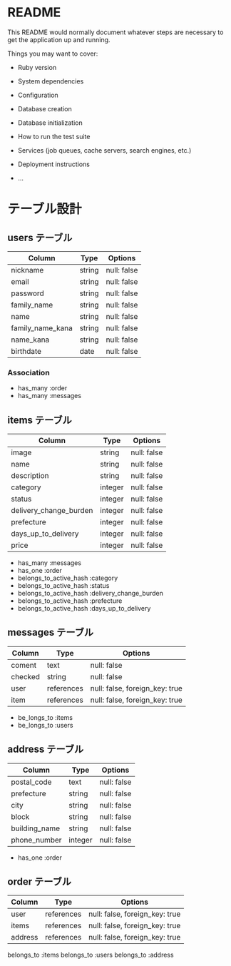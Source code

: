 # README

This README would normally document whatever steps are necessary to get the
application up and running.

Things you may want to cover:

* Ruby version

* System dependencies

* Configuration

* Database creation

* Database initialization

* How to run the test suite

* Services (job queues, cache servers, search engines, etc.)

* Deployment instructions

* ...

# テーブル設計

## users テーブル

| Column            | Type   | Options     |
| ----------------- | ------ | ----------- |
| nickname          | string | null: false |
| email             | string | null: false |
| password          | string | null: false |
| family_name       | string | null: false |
| name              | string | null: false |
| family_name_kana  | string | null: false |
| name_kana         | string | null: false |
| birthdate         | date   | null: false |


### Association

- has_many :order
- has_many :messages

## items テーブル

| Column                  | Type    | Options     |
| ----------------------- | ------- | ----------- |
| image                   | string  | null: false |
| name                    | string  | null: false |
| description             | string  | null: false |
| category                | integer | null: false |
| status                  | integer | null: false |
| delivery_change_burden  | integer | null: false |
| prefecture              | integer | null: false |
| days_up_to_delivery     | integer | null: false |
| price                   | integer | null: false |


- has_many :messages
- has_one :order
- belongs_to_active_hash :category
- belongs_to_active_hash :status
- belongs_to_active_hash :delivery_change_burden
- belongs_to_active_hash :prefecture
- belongs_to_active_hash :days_up_to_delivery

## messages テーブル

| Column        | Type       | Options                        |
| ------------- | ---------- | ------------------------------ |
| coment        | text       | null: false                    |
| checked       | string     | null: false                    |
| user          | references | null: false, foreign_key: true |
| item          | references | null: false, foreign_key: true |

- be_longs_to :items
- be_longs_to :users


## address テーブル

| Column         | Type       | Options                        |
| -------------- | ---------- | ------------------------------ |
| postal_code    | text       | null: false                    |
| prefecture     | string     | null: false                    |
| city           | string     | null: false                    |
| block          | string     | null: false                    |
| building_name  | string     | null: false                    |
| phone_number   | integer    | null: false                    |


- has_one :order


## order テーブル

| Column  | Type       | Options                        |
| ------- | ---------- | ------------------------------ |
| user    | references | null: false, foreign_key: true |
| items   | references | null: false, foreign_key: true |
| address | references | null: false, foreign_key: true |

belongs_to :items
belongs_to :users
belongs_to :address
